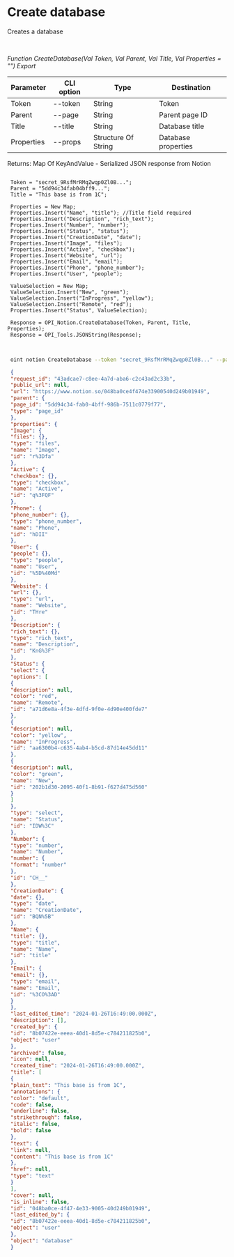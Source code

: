 ﻿---
sidebar_position: 1
---

# Create database
 Creates a database




<br/>


*Function CreateDatabase(Val Token, Val Parent, Val Title, Val Properties = "") Export*

 | Parameter | CLI option | Type | Destination |
 |-|-|-|-|
 | Token | --token | String | Token |
 | Parent | --page | String | Parent page ID |
 | Title | --title | String | Database title |
 | Properties | --props | Structure Of String | Database properties |

 
 Returns: Map Of KeyAndValue - Serialized JSON response from Notion


```bsl title="Code example"
 
 Token = "secret_9RsfMrRMqZwqp0Zl0B...";
 Parent = "5dd94c34fab04bff9...";
 Title = "This base is from 1C";
 
 Properties = New Map;
 Properties.Insert("Name", "title"); //Title field required
 Properties.Insert("Description", "rich_text");
 Properties.Insert("Number", "number");
 Properties.Insert("Status", "status");
 Properties.Insert("CreationDate", "date");
 Properties.Insert("Image", "files");
 Properties.Insert("Active", "checkbox");
 Properties.Insert("Website", "url");
 Properties.Insert("Email", "email");
 Properties.Insert("Phone", "phone_number");
 Properties.Insert("User", "people");
 
 ValueSelection = New Map;
 ValueSelection.Insert("New", "green");
 ValueSelection.Insert("InProgress", "yellow");
 ValueSelection.Insert("Remote", "red");
 Properties.Insert("Status", ValueSelection);
 
 Response = OPI_Notion.CreateDatabase(Token, Parent, Title, Properties);
 Response = OPI_Tools.JSONString(Response);
 
```
	


```sh title="CLI command example"
 
 oint notion CreateDatabase --token "secret_9RsfMrRMqZwqp0Zl0B..." --page "5dd94c34fab04bff9..." --title "This base is from 1C" --props %props%

```

```json title="Result"
 {
 "request_id": "43adcae7-c8ee-4a7d-aba6-c2c43ad2c33b",
 "public_url": null,
 "url": "https://www.notion.so/048ba0ce4f474e33900540d249b01949",
 "parent": {
 "page_id": "5dd94c34-fab0-4bff-986b-7511c0779f77",
 "type": "page_id"
 },
 "properties": {
 "Image": {
 "files": {},
 "type": "files",
 "name": "Image",
 "id": "r%3Dfa"
 },
 "Active": {
 "checkbox": {},
 "type": "checkbox",
 "name": "Active",
 "id": "q%3FQF"
 },
 "Phone": {
 "phone_number": {},
 "type": "phone_number",
 "name": "Phone",
 "id": "hDII"
 },
 "User": {
 "people": {},
 "type": "people",
 "name": "User",
 "id": "%5D%40Md"
 },
 "Website": {
 "url": {},
 "type": "url",
 "name": "Website",
 "id": "THre"
 },
 "Description": {
 "rich_text": {},
 "type": "rich_text",
 "name": "Description",
 "id": "KnG%3F"
 },
 "Status": {
 "select": {
 "options": [
 {
 "description": null,
 "color": "red",
 "name": "Remote",
 "id": "a71d6e8a-4f3e-4dfd-9f0e-4d90e400fde7"
 },
 {
 "description": null,
 "color": "yellow",
 "name": "InProgress",
 "id": "aa6300b4-c635-4ab4-b5cd-87d14e45dd11"
 },
 {
 "description": null,
 "color": "green",
 "name": "New",
 "id": "202b1d30-2095-40f1-8b91-f627d475d560"
 }
 ]
 },
 "type": "select",
 "name": "Status",
 "id": "IDW%3C"
 },
 "Number": {
 "type": "number",
 "name": "Number",
 "number": {
 "format": "number"
 },
 "id": "CH__"
 },
 "CreationDate": {
 "date": {},
 "type": "date",
 "name": "CreationDate",
 "id": "BQN%5B"
 },
 "Name": {
 "title": {},
 "type": "title",
 "name": "Name",
 "id": "title"
 },
 "Email": {
 "email": {},
 "type": "email",
 "name": "Email",
 "id": "%3CO%3AD"
 }
 },
 "last_edited_time": "2024-01-26T16:49:00.000Z",
 "description": [],
 "created_by": {
 "id": "8b07422e-eeea-40d1-8d5e-c784211825b0",
 "object": "user"
 },
 "archived": false,
 "icon": null,
 "created_time": "2024-01-26T16:49:00.000Z",
 "title": [
 {
 "plain_text": "This base is from 1C",
 "annotations": {
 "color": "default",
 "code": false,
 "underline": false,
 "strikethrough": false,
 "italic": false,
 "bold": false
 },
 "text": {
 "link": null,
 "content": "This base is from 1C"
 },
 "href": null,
 "type": "text"
 }
 ],
 "cover": null,
 "is_inline": false,
 "id": "048ba0ce-4f47-4e33-9005-40d249b01949",
 "last_edited_by": {
 "id": "8b07422e-eeea-40d1-8d5e-c784211825b0",
 "object": "user"
 },
 "object": "database"
 }
```
